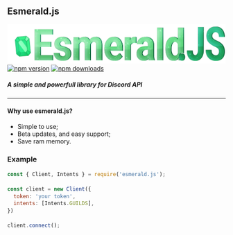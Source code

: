 ## Esmerald.js
<img src="esmerald.png">
<a href="https://www.npmjs.com/package/esmerald.js"><img src="https://img.shields.io/npm/v/esmerald.js.svg?maxAge=3600" alt="npm version"/></a>
<a href="https://www.npmjs.com/package/esmerald.js.js"><img src="https://img.shields.io/npm/dt/esmerald.js.js.svg?maxAge=3600" alt="npm downloads" /></a>


##### A simple and powerfull library for Discord API

<hr>

#### Why use esmerald.js?

- Simple to use;
- Beta updates, and easy support;
- Save ram memory.

### Example

```js
const { Client, Intents } = require('esmerald.js');

const client = new Client({
  token: 'your token',
  intents: [Intents.GUILDS],
})

client.connect();
```
